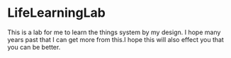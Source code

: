 # LifeLearningLab
This is a lab for me to learn the things system by my design. I hope many years past that I can get more from this.I hope this will also effect you that you can be better.
